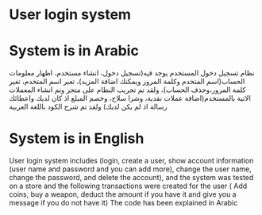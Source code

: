 # User login system

# System is in Arabic
نظام تسجيل دخول المستخدم يوجد فيه(تسجيل دخول، انشاء مستخدم، اظهار معلومات الحساب(اسم المتخدم وكلمة المرور ويمكنك اضافة المزيد)، تغير اسم المتخدم، تغير كلمة المرور،وحذف الحساب)، ولقد تم تجريب النظام على متجر وتم انشاء المعملات الاتية بالمستخدم(اضافة  عملات نقدية، وشرا سلاح، وخصم المبلغ اذ كان لديك واعطائك رسالة اذ لم يكن لديك) ولقد تم شرح الكود باللغة العربية

# System is in English
User login system includes (login, create a user, show account information (user name and password and you can add more), change the user name, change the password, and delete the account), and the system was tested on a store and the following transactions were created for the user ( Add coins, buy a weapon, deduct the amount if you have it and give you a message if you do not have it) The code has been explained in Arabic
